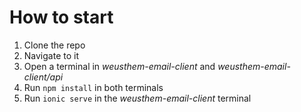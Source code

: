 # How to start

1. Clone the repo
2. Navigate to it
3. Open a terminal in *weusthem-email-client* and *weusthem-email-client/api*
3. Run `npm install` in both terminals
4. Run `ionic serve` in the *weusthem-email-client* terminal
